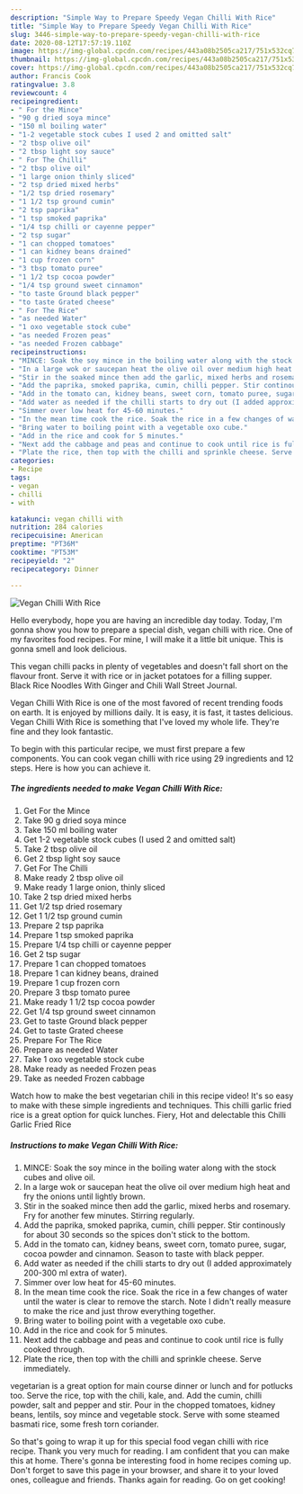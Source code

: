 ```yaml
---
description: "Simple Way to Prepare Speedy Vegan Chilli With Rice"
title: "Simple Way to Prepare Speedy Vegan Chilli With Rice"
slug: 3446-simple-way-to-prepare-speedy-vegan-chilli-with-rice
date: 2020-08-12T17:57:19.110Z
image: https://img-global.cpcdn.com/recipes/443a08b2505ca217/751x532cq70/vegan-chilli-with-rice-recipe-main-photo.jpg
thumbnail: https://img-global.cpcdn.com/recipes/443a08b2505ca217/751x532cq70/vegan-chilli-with-rice-recipe-main-photo.jpg
cover: https://img-global.cpcdn.com/recipes/443a08b2505ca217/751x532cq70/vegan-chilli-with-rice-recipe-main-photo.jpg
author: Francis Cook
ratingvalue: 3.8
reviewcount: 4
recipeingredient:
- " For the Mince"
- "90 g dried soya mince"
- "150 ml boiling water"
- "1-2 vegetable stock cubes I used 2 and omitted salt"
- "2 tbsp olive oil"
- "2 tbsp light soy sauce"
- " For The Chilli"
- "2 tbsp olive oil"
- "1 large onion thinly sliced"
- "2 tsp dried mixed herbs"
- "1/2 tsp dried rosemary"
- "1 1/2 tsp ground cumin"
- "2 tsp paprika"
- "1 tsp smoked paprika"
- "1/4 tsp chilli or cayenne pepper"
- "2 tsp sugar"
- "1 can chopped tomatoes"
- "1 can kidney beans drained"
- "1 cup frozen corn"
- "3 tbsp tomato puree"
- "1 1/2 tsp cocoa powder"
- "1/4 tsp ground sweet cinnamon"
- "to taste Ground black pepper"
- "to taste Grated cheese"
- " For The Rice"
- "as needed Water"
- "1 oxo vegetable stock cube"
- "as needed Frozen peas"
- "as needed Frozen cabbage"
recipeinstructions:
- "MINCE: Soak the soy mince in the boiling water along with the stock cubes and olive oil."
- "In a large wok or saucepan heat the olive oil over medium high heat and fry the onions until lightly brown."
- "Stir in the soaked mince then add the garlic, mixed herbs and rosemary. Fry for another few minutes. Stirring regularly."
- "Add the paprika, smoked paprika, cumin, chilli pepper. Stir continously for about 30 seconds so the spices don&#39;t stick to the bottom."
- "Add in the tomato can, kidney beans, sweet corn, tomato puree, sugar, cocoa powder and cinnamon. Season to taste with black pepper."
- "Add water as needed if the chilli starts to dry out (I added approximately 200-300 ml extra of water)."
- "Simmer over low heat for 45-60 minutes."
- "In the mean time cook the rice. Soak the rice in a few changes of water until the water is clear to remove the starch. Note I didn&#39;t really measure to make the rice and just throw everything together."
- "Bring water to boiling point with a vegetable oxo cube."
- "Add in the rice and cook for 5 minutes."
- "Next add the cabbage and peas and continue to cook until rice is fully cooked through."
- "Plate the rice, then top with the chilli and sprinkle cheese. Serve immediately."
categories:
- Recipe
tags:
- vegan
- chilli
- with

katakunci: vegan chilli with 
nutrition: 284 calories
recipecuisine: American
preptime: "PT36M"
cooktime: "PT53M"
recipeyield: "2"
recipecategory: Dinner

---
```



![Vegan Chilli With Rice](https://img-global.cpcdn.com/recipes/443a08b2505ca217/751x532cq70/vegan-chilli-with-rice-recipe-main-photo.jpg)

Hello everybody, hope you are having an incredible day today. Today, I'm gonna show you how to prepare a special dish, vegan chilli with rice. One of my favorites food recipes. For mine, I will make it a little bit unique. This is gonna smell and look delicious.

This vegan chilli packs in plenty of vegetables and doesn&#39;t fall short on the flavour front. Serve it with rice or in jacket potatoes for a filling supper. Black Rice Noodles With Ginger and Chili Wall Street Journal.

Vegan Chilli With Rice is one of the most favored of recent trending foods on earth. It is enjoyed by millions daily. It is easy, it is fast, it tastes delicious. Vegan Chilli With Rice is something that I've loved my whole life. They're fine and they look fantastic.


To begin with this particular recipe, we must first prepare a few components. You can cook vegan chilli with rice using 29 ingredients and 12 steps. Here is how you can achieve it.

<!--inarticleads1-->

##### The ingredients needed to make Vegan Chilli With Rice:

1. Get  For the Mince
1. Take 90 g dried soya mince
1. Take 150 ml boiling water
1. Get 1-2 vegetable stock cubes (I used 2 and omitted salt)
1. Take 2 tbsp olive oil
1. Get 2 tbsp light soy sauce
1. Get  For The Chilli
1. Make ready 2 tbsp olive oil
1. Make ready 1 large onion, thinly sliced
1. Take 2 tsp dried mixed herbs
1. Get 1/2 tsp dried rosemary
1. Get 1 1/2 tsp ground cumin
1. Prepare 2 tsp paprika
1. Prepare 1 tsp smoked paprika
1. Prepare 1/4 tsp chilli or cayenne pepper
1. Get 2 tsp sugar
1. Prepare 1 can chopped tomatoes
1. Prepare 1 can kidney beans, drained
1. Prepare 1 cup frozen corn
1. Prepare 3 tbsp tomato puree
1. Make ready 1 1/2 tsp cocoa powder
1. Get 1/4 tsp ground sweet cinnamon
1. Get to taste Ground black pepper
1. Get to taste Grated cheese
1. Prepare  For The Rice
1. Prepare as needed Water
1. Take 1 oxo vegetable stock cube
1. Make ready as needed Frozen peas
1. Take as needed Frozen cabbage


Watch how to make the best vegetarian chili in this recipe video! It&#39;s so easy to make with these simple ingredients and techniques. This chilli garlic fried rice is a great option for quick lunches. Fiery, Hot and delectable this Chilli Garlic Fried Rice 

<!--inarticleads2-->

##### Instructions to make Vegan Chilli With Rice:

1. MINCE: Soak the soy mince in the boiling water along with the stock cubes and olive oil.
1. In a large wok or saucepan heat the olive oil over medium high heat and fry the onions until lightly brown.
1. Stir in the soaked mince then add the garlic, mixed herbs and rosemary. Fry for another few minutes. Stirring regularly.
1. Add the paprika, smoked paprika, cumin, chilli pepper. Stir continously for about 30 seconds so the spices don&#39;t stick to the bottom.
1. Add in the tomato can, kidney beans, sweet corn, tomato puree, sugar, cocoa powder and cinnamon. Season to taste with black pepper.
1. Add water as needed if the chilli starts to dry out (I added approximately 200-300 ml extra of water).
1. Simmer over low heat for 45-60 minutes.
1. In the mean time cook the rice. Soak the rice in a few changes of water until the water is clear to remove the starch. Note I didn&#39;t really measure to make the rice and just throw everything together.
1. Bring water to boiling point with a vegetable oxo cube.
1. Add in the rice and cook for 5 minutes.
1. Next add the cabbage and peas and continue to cook until rice is fully cooked through.
1. Plate the rice, then top with the chilli and sprinkle cheese. Serve immediately.


vegetarian is a great option for main course dinner or lunch and for potlucks too. Serve the rice, top with the chili, kale, and. Add the cumin, chilli powder, salt and pepper and stir. Pour in the chopped tomatoes, kidney beans, lentils, soy mince and vegetable stock. Serve with some steamed basmati rice, some fresh torn coriander. 

So that's going to wrap it up for this special food vegan chilli with rice recipe. Thank you very much for reading. I am confident that you can make this at home. There's gonna be interesting food in home recipes coming up. Don't forget to save this page in your browser, and share it to your loved ones, colleague and friends. Thanks again for reading. Go on get cooking!
